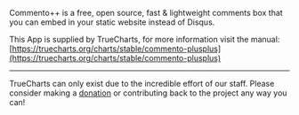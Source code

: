 Commento++ is a free, open source, fast & lightweight comments box that you can embed in your static website instead of Disqus.

This App is supplied by TrueCharts, for more information visit the manual: [https://truecharts.org/charts/stable/commento-plusplus](https://truecharts.org/charts/stable/commento-plusplus)

---

TrueCharts can only exist due to the incredible effort of our staff.
Please consider making a [donation](https://truecharts.org/about/sponsor) or contributing back to the project any way you can!
